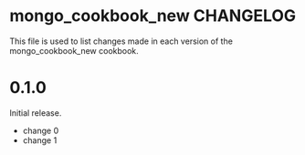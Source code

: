 # mongo_cookbook_new CHANGELOG

This file is used to list changes made in each version of the mongo_cookbook_new cookbook.

# 0.1.0

Initial release.

- change 0
- change 1

